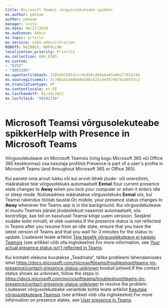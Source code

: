```yaml
---
title: Microsoft Teamsi võrgusolekuteabe spikker
ms.author: pebaum
author: pebaum
manager: scotv
ms.date: 08/27/2020
ms.audience: Admin
ms.topic: article
ms.service: o365-administration
ROBOTS: NOINDEX, NOFOLLOW
localization_priority: Priority
ms.collection: Adm_O365
ms.custom:
- "6253"
- "9003349"
ms.openlocfilehash: 1385d015052ccc9c056cdb9e6a45e86177031c9b
ms.sourcegitcommit: 3c708a4a349b60b59bc623c44fb78674c685f3c2
ms.translationtype: HT
ms.contentlocale: et-EE
ms.lasthandoff: 02/18/2021
ms.locfileid: "50291716"
---
```

# <a name="help-with-presence-in-microsoft-teams"></a><span data-ttu-id="0fc00-102">Microsoft Teamsi võrgusolekuteabe spikker</span><span class="sxs-lookup"><span data-stu-id="0fc00-102">Help with Presence in Microsoft Teams</span></span>

<span data-ttu-id="0fc00-103">Võrgusolekuteave on Microsoft Teamsis (ning kogu Microsoft 365 või Office 365 keskkonnas) osa kasutaja profiilist.</span><span class="sxs-lookup"><span data-stu-id="0fc00-103">Presence is part of a user's profile in Microsoft Teams (and throughout Microsoft 365 or Office 365).</span></span> 

<span data-ttu-id="0fc00-104">Kui panete oma arvuti lukku või kui arvuti läheb jõude- või unerežiimi, määratakse teie võrgusolekuks automaatselt **Eemal**.</span><span class="sxs-lookup"><span data-stu-id="0fc00-104">Your current presence state changes to  **Away**  when you lock your computer or when it enters idle or sleep mode.</span></span> <span data-ttu-id="0fc00-105">Nutiseadmes määratakse võrgusolekuks **Eemal** siis, kui Teamsi rakendus töötab taustal.</span><span class="sxs-lookup"><span data-stu-id="0fc00-105">On mobile, your presence status changes to **Away**  whenever the Teams app is in the background.</span></span> <span data-ttu-id="0fc00-106">Kui võrgusolekuteave ei muutu Teamsis pärast jõudeolekust naasmist automaatselt, siis kontrollige, kas teil on kasutusel Teamsi kõige uuem versioon. Seejärel oodake kolm minutit, et olek uueneks.</span><span class="sxs-lookup"><span data-stu-id="0fc00-106">If the presence status is not reflected in Teams after you resume from an idle state, ensure that you have the latest version of Teams and that you wait for 3 minutes for the status to update.</span></span> <span data-ttu-id="0fc00-107">Lisateavet leiate artiklist [Teie tegelik võrgusolekuteave ei kajastu Teamsis](https://docs.microsoft.com/microsoftteams/troubleshoot/teams-im-presence/presence-not-show-actual-status) (see artikkel võib olla ingliskeelne).</span><span class="sxs-lookup"><span data-stu-id="0fc00-107">For more information, see [Your actual presence status isn't reflected in Teams](https://docs.microsoft.com/microsoftteams/troubleshoot/teams-im-presence/presence-not-show-actual-status).</span></span>

<span data-ttu-id="0fc00-108">Kui kontakti olekuna kuvatakse „Teadmata“, täitke probleemi lahendamiseks lehel https://docs.microsoft.com/microsoftteams/troubleshoot/teams-im-presence/contact-presence-status-unknown toodud juhised.</span><span class="sxs-lookup"><span data-stu-id="0fc00-108">If the contact status shows as unknown, follow the steps in https://docs.microsoft.com/microsoftteams/troubleshoot/teams-im-presence/contact-presence-status-unknown to resolve the problem.</span></span>
<span data-ttu-id="0fc00-109">Lisateavet võrgusolekuteabe variantide kohta leiate artiklist [Kasutaja võrgusolekuteave Teamsis](https://docs.microsoft.com/microsoftteams/presence-admins) (see artikkel võib olla ingliskeelne).</span><span class="sxs-lookup"><span data-stu-id="0fc00-109">For more information on presence states, see [User presence in Teams](https://docs.microsoft.com/microsoftteams/presence-admins).</span></span>


